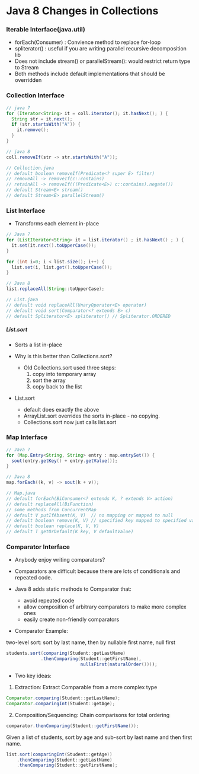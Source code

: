 # Java 8 Changes in Collections

### Iterable Interface(java.util)

- forEach(Consumer) : Convience method to replace for-loop
- spliterator() : useful if you are writing parallel recursive decomposition lib
- Does not include stream() or parallelStream(): would restrict return type to Stream
- Both methods include default implementations that should be overridden

### Collection Interface

```java
// java 7
for (Iterator<String> it = coll.iterator(); it.hasNext(); ) {
  String str = it.next();
  if (str.startsWith("A")) {
    it.remove();
  }
}

// java 8
coll.removeIf(str -> str.startsWith("A"));

// Collection.java
// default boolean removeIf(Predicate<? super E> filter)
// removeAll -> removeIf(c::contains)
// retainAll -> removeIf(((Predicate<E>) c::contains).negate())
// default Stream<E> stream()
// default Stream<E> parallelStream()
```

### List Interface

- Transforms each element in-place

```java
// Java 7
for (ListIterator<String> it = list.iterator() ; it.hasNext() ; ) {
  it.set(it.next().toUpperCase());
}

for (int i=0; i < list.size(); i++) {
  list.set(i, list.get().toUpperCase());
}

// Java 8
list.replaceAll(String::toUpperCase);

// List.java
// default void replaceAll(UnaryOperator<E> operator)
// default void sort(Comparator<? extends E> c)
// default Spliterator<E> spliterator() // Spliterator.ORDERED
```

##### List.sort

- Sorts a list in-place

- Why is this better than Collections.sort?
  - Old Collections.sort used three steps:
    1. copy into temporary array
    2. sort the array
    3. copy back to the list

- List.sort
  - default does exactly the above
  - ArrayList.sort overrides the sorts in-place - no copying.
  - Collections.sort now just calls list.sort

### Map Interface


```java
// Java 7
for (Map.Entry<String, String> entry : map.entrySet()) {
  sout(entry.getKey() + entry.getValue());
}

// Java 8
map.forEach((k, v) -> sout(k + v));

// Map.java
// default forEach(BiConsumer<? extends K, ? extends V> action)
// default replaceAll(BiFunction)
// some methods from ConcurrentMap
// default V putIfAbsent(K, V)  // no mapping or mapped to null
// default boolean remove(K, V) // specified key mapped to specified value
// default boolean replace(K, V, V)
// default T getOrDefault(K key, V defaultValue)
```

### Comparator Interface

- Anybody enjoy writing comparators?
- Comparators are difficult because there are lots of conditionals and repeated code.
- Java 8 adds static methods to Comparator that:
  - avoid repeated code
  - allow composition of arbitrary comparators to make more complex ones
  - easily create non-friendly comparators

- Comparator Example: 

two-level sort: sort by last name, then by nullable first name, null first

```java
students.sort(comparing(Student::getLastName)
             .thenComparing(Student::getFirstName),
                            nullsFirst(naturalOrder())));
```

* Two key ideas:

1. Extraction: Extract Comparable from a more complex type

```java
Comparator.comparing(Student::getLastName);
Comparator.comparingInt(Student::getAge);
```

2. Composition/Sequencing: Chain comparisons for total ordering

```java
comparator.thenComparing(Student::getFirstName());
```

Given a list of students, sort by age and sub-sort by last name and then first
name.

```java
list.sort(comparingInt(Student::getAge))
    .thenComparing(Student::getLastName)
    .thenComparing(Student::getFirstName);
```
